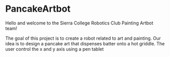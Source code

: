 # PancakeArtbot

Hello and welcome to the Sierra College Robotics Club Painting Artbot team!

The goal of this project is to create a robot related to art and painting.  Our idea is to design a pancake art that dispenses batter onto a hot griddle. The user control the x and y axis using a pen tablet
